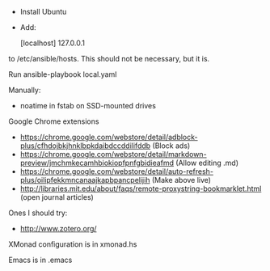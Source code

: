 * Install Ubuntu
* Add: 

   [localhost]
   127.0.0.1

to /etc/ansible/hosts. This should not be necessary, but it is. 

Run ansible-playbook local.yaml

Manually: 
* noatime in fstab on SSD-mounted drives

Google Chrome extensions

* https://chrome.google.com/webstore/detail/adblock-plus/cfhdojbkjhnklbpkdaibdccddilifddb (Block ads)
* https://chrome.google.com/webstore/detail/markdown-preview/jmchmkecamhbiokiopfpnfgbidieafmd (Allow editing .md)
* https://chrome.google.com/webstore/detail/auto-refresh-plus/oilipfekkmncanaajkapbpancpelijih (Make above live)
* http://libraries.mit.edu/about/faqs/remote-proxystring-bookmarklet.html (open journal articles)

Ones I should try: 

* http://www.zotero.org/

XMonad configuration is in xmonad.hs

Emacs is in .emacs